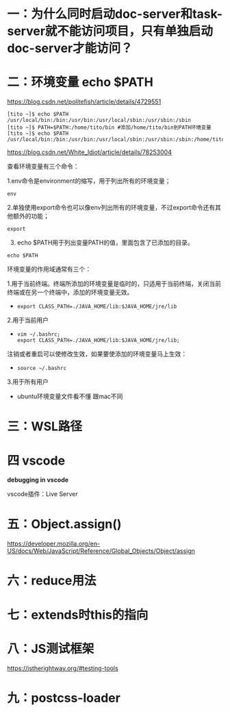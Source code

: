 # 一：为什么同时启动doc-server和task-server就不能访问项目，只有单独启动doc-server才能访问？



# 二：环境变量 echo $PATH

https://blog.csdn.net/politefish/article/details/4729551

```
[tito ~]$ echo $PATH
/usr/local/bin:/bin:/usr/bin:/usr/local/sbin:/usr/sbin:/sbin
[tito ~]$ PATH=$PATH:/home/tito/bin #添加/home/tito/bin到PATH环境变量
[tito ~]$ echo $PATH
/usr/local/bin:/bin:/usr/bin:/usr/local/sbin:/usr/sbin:/sbin:/home/tito/bin
```

https://blog.csdn.net/White_Idiot/article/details/78253004

查看环境变量有三个命令：

1.env命令是environment的缩写，用于列出所有的环境变量；

```
env
```

2.单独使用export命令也可以像env列出所有的环境变量，不过export命令还有其他额外的功能；

```
export
```

3. echo $PATH用于列出变量PATH的值，里面包含了已添加的目录。

```
echo $PATH
```



环境变量的作用域通常有三个：

1.用于当前终端。终端所添加的环境变量是临时的，只适用于当前终端，关闭当前终端或在另一个终端中，添加的环境变量无效。

* ```
  export CLASS_PATH=./JAVA_HOME/lib:$JAVA_HOME/jre/lib
  ```


2.用于当前用户

* ```
  vim ~/.bashrc;
  export CLASS_PATH=./JAVA_HOME/lib:$JAVA_HOME/jre/lib;
  ```

注销或者重启可以使修改生效，如果要使添加的环境变量马上生效：

* ```
  source ~/.bashrc
  ```

3.用于所有用户

* ubuntu环境变量文件看不懂 跟mac不同



# 三：WSL路径

# 四 vscode

**debugging in vscode**

vscode插件：Live Server

# 五：Object.assign()

https://developer.mozilla.org/en-US/docs/Web/JavaScript/Reference/Global_Objects/Object/assign



# 六：reduce用法



# 七：extends时this的指向



# 八：JS测试框架

https://jstherightway.org/#testing-tools

# 九：postcss-loader





























